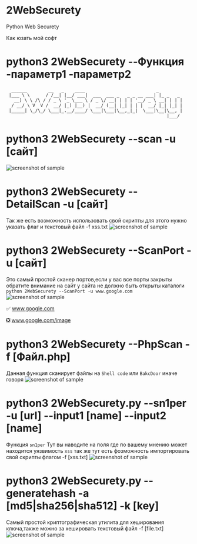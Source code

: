 
# 2WebSecurety
Python Web Securety 

Как юзать мой софт 

# python3 2WebSecurety --Функция -параметр1 -параметр2

```
  ______        __   _    ____                           _         
 |___ \ \      / /__| |__/ ___|  ___  ___ _   _ _ __ ___| |_ _   _ 
   __) \ \ /\ / / _ \ '_ \___ \ / _ \/ __| | | | '__/ _ \ __| | | |
  / __/ \ V  V /  __/ |_) |__) |  __/ (__| |_| | | |  __/ |_| |_| |
 |_____| \_/\_/ \___|_.__/____/ \___|\___|\__,_|_|  \___|\__|\__, |
                                                             |___/ 
```
# python3 2WebSecurety --scan -u [сайт]

![screenshot of sample](https://i.ibb.co/47T4JJ7/1.png)

# python3 2WebSecurety --DetailScan -u [сайт] 
Так же есть возможность использовать свой скрипты для этого нужно указать флаг и текстовый файл -f xss.txt
![screenshot of sample](https://i.ibb.co/XxwB2c7/2.png)
# python3 2WebSecurety --ScanPort -u [сайт]
Это самый простой сканер портов,если у вас все порты закрыты обратите внимание на сайт у сайта не должно быть открыты каталоги ```python 2WebSecurety --ScanPort -u www.google.com ```
![screenshot of sample](https://i.ibb.co/VgKggBH/3.png)

:white_check_mark: www.google.com

:negative_squared_cross_mark: www.google.com/image

# python3 2WebSecurety --PhpScan -f [Файл.php]
Данная функция сканирует файлы на ```Shell code``` или ```BakcDoor``` иначе говоря 
![screenshot of sample](https://i.ibb.co/xfq1wd1/4.png)

# python3 2WebSecurety.py --sn1per -u [url] --input1 [name] --input2 [name]
Функция ```sn1per``` Тут вы наводите на поля где по вашему мнению может находится уязвимость ```xss``` так же тут есть фозможность импортировать свой скрипты флагом -f [xss.txt] 
![screenshot of sample](https://i.ibb.co/zxLb2xL/6.png)

# python3 2WebSecurety.py --generatehash -a [md5|sha256|sha512] -k [key]
Самый простой криптографическая утилита для хеширования ключа,также можно за хешировать текстовый файл -f [file.txt]
![screenshot of sample](https://i.ibb.co/ZKpsSkC/5.png)
